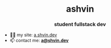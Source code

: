 <h1 align="center">ashvin</h1>
<h3 align="center">student fullstack dev</h3>

- 👨‍💻 my site: [a.shvin.dev](https://a.shvin.dev)
- 📫 contact me: **a@shvin.dev**
